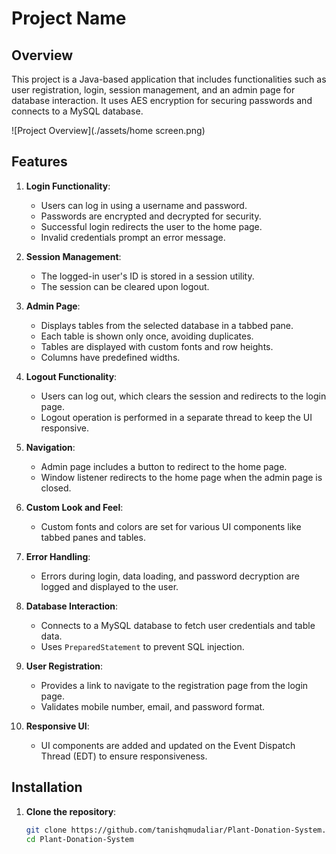 # Project Name

## Overview
This project is a Java-based application that includes functionalities such as user registration, login, session management, and an admin page for database interaction. It uses AES encryption for securing passwords and connects to a MySQL database.

![Project Overview](./assets/home screen.png)

## Features
1. **Login Functionality**:
    - Users can log in using a username and password.
    - Passwords are encrypted and decrypted for security.
    - Successful login redirects the user to the home page.
    - Invalid credentials prompt an error message.

2. **Session Management**:
    - The logged-in user's ID is stored in a session utility.
    - The session can be cleared upon logout.

3. **Admin Page**:
    - Displays tables from the selected database in a tabbed pane.
    - Each table is shown only once, avoiding duplicates.
    - Tables are displayed with custom fonts and row heights.
    - Columns have predefined widths.

4. **Logout Functionality**:
    - Users can log out, which clears the session and redirects to the login page.
    - Logout operation is performed in a separate thread to keep the UI responsive.

5. **Navigation**:
    - Admin page includes a button to redirect to the home page.
    - Window listener redirects to the home page when the admin page is closed.

6. **Custom Look and Feel**:
    - Custom fonts and colors are set for various UI components like tabbed panes and tables.

7. **Error Handling**:
    - Errors during login, data loading, and password decryption are logged and displayed to the user.

8. **Database Interaction**:
    - Connects to a MySQL database to fetch user credentials and table data.
    - Uses `PreparedStatement` to prevent SQL injection.

9. **User Registration**:
    - Provides a link to navigate to the registration page from the login page.
    - Validates mobile number, email, and password format.

10. **Responsive UI**:
    - UI components are added and updated on the Event Dispatch Thread (EDT) to ensure responsiveness.

## Installation
1. **Clone the repository**:
   ```sh
   git clone https://github.com/tanishqmudaliar/Plant-Donation-System.git
   cd Plant-Donation-System
   ```